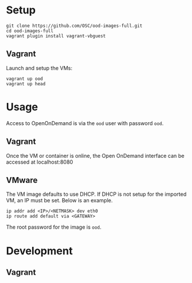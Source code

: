 # Setup

    git clone https://github.com/OSC/ood-images-full.git
    cd ood-images-full
    vagrant plugin install vagrant-vbguest

## Vagrant

Launch and setup the VMs:

    vagrant up ood
    vagrant up head

# Usage

Access to OpenOnDemand is via the `ood` user with password `ood`.

## Vagrant

Once the VM or container is online, the Open OnDemand interface can be accessed at localhost:8080

## VMware

The VM image defaults to use DHCP.  If DHCP is not setup for the imported VM, an IP must be set.  Below is an example.

    ip addr add <IP>/<NETMASK> dev eth0
    ip route add default via <GATEWAY>

The root password for the image is `ood`.

# Development

## Vagrant

